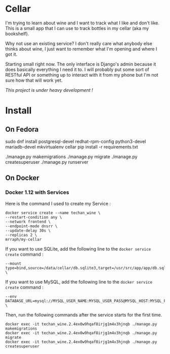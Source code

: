 # Cellar

I'm trying to learn about wine and I want to track what I like
and don't like. This is a small app that I can use to track bottles
in my cellar (aka my bookshelf).

Why not use an existing service? I don't really care what anybody else
thinks about wine, I just want to remember what I'm opening and where I
got it.

Starting small right now. The only interface is Django's admin because
it does basically everything I need it to. I will probably put some sort
of RESTful API or something up to interact with it from my phone but I'm
not sure how that will work yet.

_This project is under heavy development !_

# Install


## On Fedora

sudo dnf install postgresql-devel redhat-rpm-config python3-devel mariadb-devel
mkvirtualenv cellar
pip install -r requirements.txt


./manage.py makemigrations
./manage.py migrate
./manage.py createsuperuser
./manage.py runserver


## On Docker

### Docker 1.12 with Services

Here is the command I used to create my Service :

    docker service create --name techan_wine \
    --restart-condition any \
    --network frontend \
    --endpoint-mode dnsrr \
    --update-delay 30s \
    --replicas 2 \
    mrraph/my-cellar


If you want to use SQLite, add the following line to the `docker service create` command :

    --mount type=bind,source=/data/cellar/db.sqlite3,target=/usr/src/app/app/db.sqlite3 \

If you want to use MySQL, add the following line to the `docker service create` command :


    --env DATABASE_URL=mysql://MYSQL_USER_NAME:MYSQL_USER_PASS@MYSQL_HOST:MYSQL_PORT/DB_NAME \


Then, run the following commands after the service starts for the first time.

    docker exec -it techan_wine.2.4ex0w9hqaf8irjg1m4v3hjnqb ./manage.py makemigrations
    docker exec -it techan_wine.2.4ex0w9hqaf8irjg1m4v3hjnqb ./manage.py migrate
    docker exec -it techan_wine.2.4ex0w9hqaf8irjg1m4v3hjnqb ./manage.py createsuperuser
